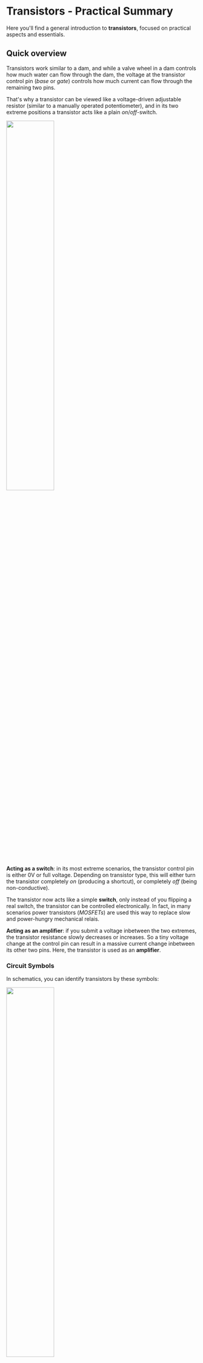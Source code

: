 # Transistors - Practical Summary
Here you'll find a general introduction to **transistors**, focused on practical aspects and essentials. 

## Quick overview
Transistors work similar to a dam, and while a valve wheel in a dam controls how much water can flow through the dam, the voltage at the transistor control pin (*base* or *gate*) controls how much current can flow through the remaining two pins. 

That's why a transistor can be viewed like a voltage-driven adjustable resistor (similar to a manually operated potentiometer), and in its two extreme positions a transistor acts like a plain *on*/*off*-switch.

<img src="/Images/dam.jpg" width="50%" height="50%" />

**Acting as a switch**: in its most extreme scenarios, the transistor control pin is either 0V or full voltage. Depending on transistor type, this will either turn the transistor completely *on* (producing a shortcut), or completely *off* (being non-conductive). 

The transistor now acts like a simple **switch**, only instead of you flipping a real switch, the transistor can be controlled electronically. In fact, in many scenarios power transistors (*MOSFETs*) are used this way to replace slow and power-hungry mechanical relais. 

**Acting as an amplifier**: if you submit a voltage inbetween the two extremes, the transistor resistance slowly decreases or increases. So a tiny voltage change at the control pin can result in a massive current change inbetween its other two pins. Here, the transistor is used as an **amplifier**.

### Circuit Symbols

In schematics, you can identify transistors by these symbols:

<img src="/Images/transistor_symbols_wide.png" width="50%" height="50%" />

The upper two symbols represent "classic* **BJT** transistors, the lower two symbols represent **FET** transistors. More on that below. 

#### Slight Variations
You may run across slight variations of these symbols, however for most practical purposes, you can focus on the four different transistor types depicted above and can safely ignore the rest of this paragraph if you are in a rush.
  
Some FET symbols include a symbol for a *diode* (like above). This often indicates *Power MOSFET* transistors that can handle huge amounts of currents.   

At other times, the FET symbol may show a straight line instead of three separated small lines (like above).
A straight line indicates a *depletion mode* FET whereas the three separate short lines indicate an *enhancement mode* FET.   

A *depletion mode* FET is similar to a "normally closed" (NC) switch, so this transistor is *conductive* when there is no voltage between *gate* and *source*. In contrast, an *enhanced mode* FET is the other way around and works like a "normally open" (NO) switch: when there is no voltage between *base* and *source*, these transistors are *off* and do not conduct.   

*FET* transistors (the lower line in above image) generally show *four* instead of *three* terminals, one on the left side and three on the right side. This represents the inner physical structure of these transistor types.

Still, these transistors, just like the classic *BJT* transistors, have just *three* exposed terminals, which is why the symbol combines two lines with the **source** pin. In some symbols you may find a separate *forth* terminal called *substrate*. Practically though, there are no FET transistors around that physically expose this forth terminal.

#### Special Purpose Transistors

In schematics, you may come across special purpose transistors in preconfigured setups. Here are the three most common types:

<img src="/Images/special_types.PNG" width="70%" height="70%" />

* **Darlington**: a *Darlington* transistor is actually a combination of two transistors coupled together for *amplification* purposes: by combining two transistors, the *gain* is much higher than any single transistor could provide. The first transistor amplifies the input voltage and then uses the amplified current to drive a second transistor. That is why *Darlington* transistors are used when you have very weak input signals and require a high amplification factor.
The symbol either identifies a *Darlington* transistor by a **double line** at the *collector*, or the dual transistors are actually depicted. When the symbol also includes a *diode*, this is representing a *Power Darlington* transistor, capable of handling high currents.
* **Phototransistor**: here, a light-sensitive input replaces the *base* terminal. The minute voltage created by the light-sensitive material drives the transistor current. In essence, the conductivity of the photo transistor is controlled by the incoming light intensity.
* **Optocoupler**: in this device, a photo transistor is combined with a light emitting diode (LED). This way, one circuit (driving the LED) can control a second circuit (driven by the transistor). *Optocoupler* can physically separate two circuits, much similar to magnetic *Reed Contacts** or *Relais*, except *Optocoupler* have no movable parts, and they support more than just a simple *on* and *off*. Instead, they can couple any signal strength.
*Optocouplers* are often used to connect microcontrollers with other circuitry that runs on much higher voltages.

### Transistor Families

Transistors use different architectures:

* **MOSFET**: 99.9% of all transistors today are of this type. MOSFETs change conductivity based on the applied voltage, and *Power MOSFETs* can control extremely high currents. MOSFET input impedance (resistance) is *high*. They act as voltage-controlled variable resistors.
* **BJT**: they used to be the most widely used transistors decades ago. BJT input impedance is *low*. They are often used to amplify current. Although *BJT* transistors are still used, their future is uncertain, and they may eventually be completely replaced by *MOS* type of transistors.
* **Other**: there are plenty more transistor types for special purposes that are not discussed here.

> Hobbyists often use **BJT** transistors for logic and **MOSFET** transistors as power switches when devices like LEDs or motors need to be controlled.

<img src="/Images/transistor_types_real_.png" width="50%" height="50%" />

In the image above, you see the typical shape of different transistor families: *MOSFET*, *BJT*, and a *Power BJT* (left to right).

### Wiring

Transistors have three connectors:

* **Base**/**Gate** (Control): this is the control input that tells the transistor how much power it should let pass through. 
* **Collector**/**Source** (Input): this is "collecting" the electrical power you want to control, so here is the *source* of the power. It is the **positive lead**.
* **Emitter**/**Drain** (Output): this is where the current "leaves" the transistor (gets *emitted* or *drained*). Both the *base* and the *collector* current leaves the transistor via the *emitter* pin. This is the **negative lead**. 

> The terms *base*, *collector*, and *emitter* are used with *BJT* type transistors whereas the terms *gate*, *source*, and *drain* are used with *FET* type transistors. Regardless, their purpose is similar.

### Types

Transistors come in *P* and in *N* types. **MOSFET* transistors are called *p-type* and *n-type*, whereas **BJT** transistors are called *PNP* and *NPN*.

The most important practical difference is in how *N*- and *P*-types are controlled: the typical *N*-type transistors are controlled via a *positive* voltage, whereas the less common *P*-type transistors are controlled via a *negative* voltage.

The schematics illustrate the fundamental difference between *NPN* and *PNP* type transistors. Both schematics use a switch and a transistor to control a load:

<img src="/Images/pnp_npn_compare.PNG" width="50%" height="50%" />

**NPN**: the left schematic uses a **NPN** transistor which switches *ON* the load when the transistor *base* is connected to *Vcc* (positive voltage).

**PNP**: the right schematic uses a **PNP** transistor which switches *ON* the load when the transistor *base* is connected to *GND* (0V).

Here are some more observations to note:

* **NPN**/**n-type FET**: Current flows from *collector*/*source* to *emitter*/*drain*. This is the most commonly used type. Both *base*/*gate* and *collector*/*source* are connected to the **positive** voltage: the *load* controlled by the transistor is wired between **positive** voltage and *collector*/*source*. The combined current leaves the transistor through the *emitter*/*drain* which is connected to GND.
* **PNP**/**p-type FET**: Current flows from *emitter*/*drain* to *collector*/*source*. The positive voltage is connected to the *emitter*/*drain*, so the entire current enters the transistor through the *emitter*/*drain*. Both *base*/*gate* and *collector*/*source* are connected to the **negative** voltage. So by controlling how much current is "leaving" the base towards GND, you control how much current goes through the *load* which is wired between **GND**  and collector.

> Commonly used **NPN** transistors are *2N2222*, *2N3904*, *TIP120*   
> Commonly used **PNP** transistors are *2N2907*, *2N3906*

# Identifying Pins

Transistors of all types expose three terminals. Obviously, it is crucial to identify the correct terminals. 

> :warning: The only *dependable* ways of determining the pins is to either view the *data sheet* for the particular transistor type you want to use, or to actually *test* the transistor. Many multimeters have built-in transistor tester when you switch the dial to the *hFE* setting. You may even want to look into purchasing a dedicated transistor test device. They are available for around €20 and tell you exactly not just the pins but also the N- or P-type and many additional useful parameters.

Only very few transistors actually show distinct pin markings on their housing. However, there are a few rules of thumb (use at own risk):

## Plastic Casing With Flat Side

*BJT* transistory typically come in a black plastic casing with one *flat* side which is the *front* side. To identify the pins, look at the flat side and keep the pins pointing downwards:

* **NPN**: (from left to right) the pins are: *Collector*, *Base*, *Emitter* (remember "CuBE").
* **PNP**: (from left to right) the order is reversed, and the pins are *Emitter*, *Base*, *Collector*

<img src="/Images/bjt_pins.PNG" width="50%" height="50%" />

> :warning: The default pin arrangement is not mandatory, and there are many exceptions to the rule. So always look up the transistor type you are using and verify the pin assignment in its data sheet!

## Metal housed "can" type

Pins are arranged circularly. There is a tab in the rim of the housing. Typically, the pin closest to the tab is *Emitter*, the opposite pin is *Collector*, and inbetween is *Base*.

> :warning: The default pin arrangement is not mandatory, and there are many exceptions to the rule. So always look up the transistor type you are using and verify the pin assignment in its data sheet!

### MOSFETs






